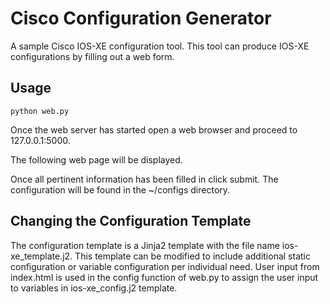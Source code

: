 # Cisco Configuration Generator
A sample Cisco IOS-XE configuration tool. This tool can produce IOS-XE
configurations by filling out a web form. 

## Usage
```
python web.py
``` 
Once the web server has started open a web browser and proceed to 
127.0.0.1:5000.

The following web page will be displayed.

Once all pertinent information has been filled in click submit.
The configuration will be found in the ~/configs directory.

## Changing the Configuration Template
The configuration template is a Jinja2 template with the file
name ios-xe_template.j2. This template can be
modified to include additional static configuration or variable
configuration per individual need. User input from index.html is used
in the config function of web.py to assign the user input to variables
in ios-xe_config.j2 template. 


